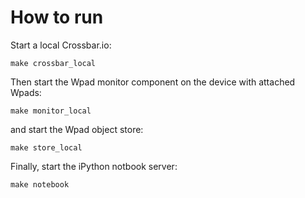# How to run

Start a local Crossbar.io:

```console
make crossbar_local
```

Then start the Wpad monitor component on the device with attached Wpads:

```console
make monitor_local
```

and start the Wpad object store:

```console
make store_local
```

Finally, start the iPython notbook server:

```console
make notebook
```
